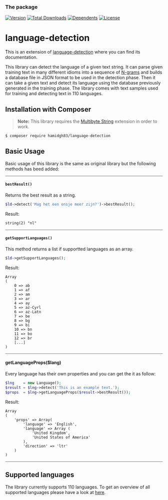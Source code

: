 ### The package

[![Version](https://poser.pugx.org/hamidgh83/language-detection/version)](//packagist.org/packages/hamidgh83/language-detection)
[![Total Downloads](https://poser.pugx.org/hamidgh83/language-detection/downloads)](//packagist.org/packages/hamidgh83/language-detection)
[![Dependents](https://poser.pugx.org/hamidgh83/language-detection/dependents)](//packagist.org/packages/hamidgh83/language-detection)
[![License](https://poser.pugx.org/hamidgh83/language-detection/license)](//packagist.org/packages/hamidgh83/language-detection)

# language-detection
ُThis is an extension of [language-detection](https://github.com/patrickschur/language-detection) where you can find its documentation. 

This library can detect the language of a given text string.
It can parse given training text in many different idioms into a sequence of [N-grams](https://en.wikipedia.org/wiki/N-gram) and builds a database file in JSON format to be used in the detection phase.
Then it can take a given text and detect its language using the database previously generated in the training phase.
The library comes with text samples used for training and detecting text in 110 languages.

## Installation with Composer
> **Note:** This library requires the [Multibyte String](https://secure.php.net/manual/en/book.mbstring.php) extension in order to work. 

```bash
$ composer require hamidgh83/language-detection
```

## Basic Usage
Basic usage of this library is the same as original library but the following methods has beed added:

<hr style="background-color:#666"/>

#### `bestResult()`
Returns the best result as a string.
```php
$ld->detect('Mag het een onsje meer zijn?')->bestResult();
```
Result:
```text
string(2) "nl"
```
<hr style="background-color:#666"/>

#### `getSupportLanguages()`
This method returns a list if supportted languages as an array.
```php
$ld->getSupportLanguages();
```
Result:
```text
Array
(
    0 => ab
    1 => af
    2 => am
    3 => ar
    4 => ay
    5 => az-Cyrl
    6 => az-Latn
    7 => be
    8 => bg
    9 => bi
    10 => bn
    11 => bo
    12 => br
    [...]
)
```
<hr style="background-color:#666"/>

#### getLanguageProps($lang)
Every language has their own properties and you can get the it as follow:
```php
$lng    = new Language();
$result = $lng->detect('This is an example text.');
$props  = $lng->getLanguageProps($result->bestResult());
```
Result:
```text
Array
(
    'props' => Array(
        'language' => 'English',
        'language' => Array (
            'United Kingdom',
            'United States of America'
        ),
        'direction' => 'ltr'
    )
)
```
<hr style="background-color:#666"/>

## Supported languages
The library currently supports 110 languages.
To get an overview of all supported languages please have a look at [here](resources/README.md).

